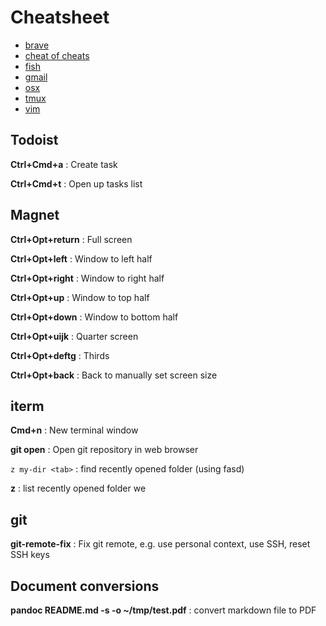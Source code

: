 # Cheatsheet

- [brave](./brave.md)
- [cheat of cheats](./cheat-of-cheats.md)
- [fish](./fish.md)
- [gmail](./gmail.md)
- [osx](./osx.md)
- [tmux](./tmux.md)
- [vim](./vim.md)

## Todoist

**Ctrl+Cmd+a**
: Create task

**Ctrl+Cmd+t**
: Open up tasks list

## Magnet

**Ctrl+Opt+return**
: Full screen

**Ctrl+Opt+left**
: Window to left half

**Ctrl+Opt+right**
: Window to right half

**Ctrl+Opt+up**
: Window to top half

**Ctrl+Opt+down**
: Window to bottom half

**Ctrl+Opt+uijk**
: Quarter screen

**Ctrl+Opt+deftg**
: Thirds

**Ctrl+Opt+back**
: Back to manually set screen size

## iterm

**Cmd+n**
: New terminal window

**git open**
: Open git repository in web browser

`z my-dir <tab>`
: find recently opened folder (using fasd)

**z**
: list recently opened folder we

## git

**git-remote-fix**
: Fix git remote, e.g. use personal context, use SSH, reset SSH keys

## Document conversions

**pandoc README.md -s -o ~/tmp/test.pdf**
: convert markdown file to PDF
